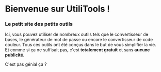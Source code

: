 # Bienvenue sur UtiliTools !
### Le petit site des petits outils

Ici, vous pouvez utiliser de nombreux outils tels que le convertisseur de bases, le générateur de mot de passe ou encore le convertisseur de code couleur.
Tous ces outils ont été conçus dans le but de vous simplifier la vie. Et comme si ça ne suffisait pas, c'est **totalement gratuit** et sans **aucune publicité**.

C'est pas génial ça ?
